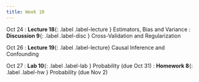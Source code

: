 ```yaml
---
title: Week 10
---
```


Oct 24
: **Lecture 18**{: .label .label-lecture } Estimators, Bias and Variance
: **Discussion 9**{: .label .label-disc } Cross-Validation and Regularization

Oct 26
: **Lecture 19**{: .label .label-lecture} Causal Inference and Confounding

Oct 27
: **Lab 10**{: .label .label-lab } Probability (due Oct 31)
: **Homework 8**{: .label .label-hw } Probability (due Nov 2)
